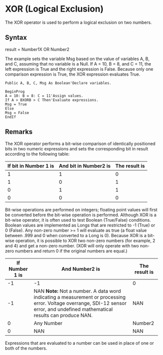 # XOR (Logical Exclusion)

The XOR operator is used to perform a logical exclusion on two numbers.

## Syntax

result = Number1X OR Number2

The example sets the variable Msg based on the value of variables A, B, and C, assuming that no variable is a Null. If A = 10, B = 8, and C = 11, the left expression is True and the right expression is False. Because only one comparison expression is True, the XOR expression evaluates True.

```
Public A, B, C, Msg As Boolean'Declare variables.

BeginProg
A = 10: B = 8: C = 11'Assign values.
If A > BXORB > C Then'Evaluate expressions.
Msg = True
Else
Msg = False
EndIf
```

## Remarks

The XOR operator performs a bit-wise comparison of identically positioned bits in two numeric expressions and sets the corresponding bit in result according to the following table:

| If bit in Number 1 is | And bit in Number2 is | The result is |
| --------------------- | --------------------- | ------------- |
| 1                     | 1                     | 0             |
| 1                     | 0                     | 1             |
| 0                     | 1                     | 1             |
| 0                     | 0                     | 0             |

Bit-wise operations are performed on integers; floating point values will first be converted before the bit-wise operation is performed. Although XOR is a bit-wise operator, it is often used to test Boolean (True/False) conditions. Boolean values are implemented as Longs that are restricted to -1 (True) or 0 (False). Any non-zero number >= 1 will evaluate as true (a float value between .999 and 0 when converted to a Long is 0). Because XOR is a bit-wise operation, it is possible to XOR two non-zero numbers (for example, 2 and 4) and get a non-zero number. (XOR will only operate with two non-zero numbers and return 0 if the original numbers are equal.)

| If Number 1 is | And Number2 is                                                                                                                                                                    | The result is |
| -------------- | --------------------------------------------------------------------------------------------------------------------------------------------------------------------------------- | ------------- |
| -1             | -1                                                                                                                                                                                | 0             |
| -1             | NAN **Note:** Not a number. A data word indicating a measurement or processing error. Voltage overrange, SDI-12 sensor error, and undefined mathematical results can produce NAN. | NAN           |
| 0              | Any Number                                                                                                                                                                        | Number2       |
| 0              | NAN                                                                                                                                                                               | NAN           |

Expressions that are evaluated to a number can be used in place of one or both of the numbers.
